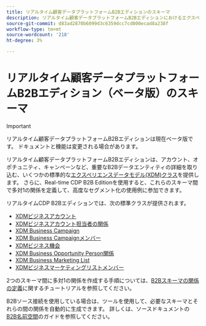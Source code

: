 ```yaml
---
title: リアルタイム顧客データプラットフォームB2Bエディションのスキーマ
description: リアルタイム顧客データプラットフォームB2Bエディションにおけるエクスペリエンスデータモデル(XDM)スキーマの役割の概要です。
source-git-commit: d83ad2870b6099d3c6359dcc7cd000ecad8a238f
workflow-type: tm+mt
source-wordcount: '218'
ht-degree: 3%

---
```


# リアルタイム顧客データプラットフォームB2Bエディション（ベータ版）のスキーマ

>[!IMPORTANT]
>
>リアルタイム顧客データプラットフォームB2Bエディションは現在ベータ版です。 ドキュメントと機能は変更される場合があります。

リアルタイム顧客データプラットフォームB2Bエディションは、アカウント、オポチュニティ、キャンペーンなど、重要なB2Bデータエンティティの詳細を取り込む、いくつかの標準的な[エクスペリエンスデータモデル(XDM)クラス](../../xdm/schema/composition.md#class)を提供します。 さらに、Real-time CDP B2B Editionを使用すると、これらのスキーマ間で多対1の関係を定義して、高度なセグメント化の使用例に参加できます。

リアルタイムCDP B2Bエディションでは、次の標準クラスが提供されます。

* [XDMビジネスアカウント](../../xdm/classes/b2b/business-account.md)
* [XDMビジネスアカウント担当者の関係](../../xdm/classes/b2b/business-account-person-relation.md)
* [XDM Business Campaign](../../xdm/classes/b2b/business-campaign.md)
* [XDM Business Campaignメンバー](../../xdm/classes/b2b/business-campaign-members.md)
* [XDMビジネス機会](../../xdm/classes/b2b/business-opportunity.md)
* [XDM Business Opportunity Person関係](../../xdm/classes/b2b/business-opportunity-person-relation.md)
* [XDM Business Marketing List](../../xdm/classes/b2b/business-marketing-list.md)
* [XDMビジネスマーケティングリストメンバー](../../xdm/classes/b2b/business-marketing-list-members.md)

2つのスキーマ間に多対1の関係を作成する手順については、[B2Bスキーマの関係の定義](../../xdm/tutorials/relationship-b2b.md)に関するチュートリアルを参照してください。

B2Bソース接続を使用している場合は、ツールを使用して、必要なスキーマとそれらの間の関係を自動的に生成できます。 詳しくは、ソースドキュメントの[B2B名前空間](../../sources/connectors/adobe-applications/marketo/marketo-namespaces.md)のガイドを参照してください。
